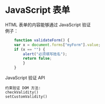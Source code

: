 JavaScript 表单
====
HTML 表单的内容能够通过 JavaScript 验证  
    例子：  

```js  
    function validateForm() {
    var x = document.forms["myForm"].value;
    if (x == "") {
        alert("必须填写姓名");
        return false;
        }
    }
```

JavaScript 验证 API   

    约束验证 DOM 方法:  
    checkValidity()  
    setCustomValidity()  




